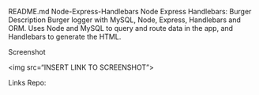 README.md
Node-Express-Handlebars
Node Express Handlebars: Burger
Description
Burger logger with MySQL, Node, Express, Handlebars and ORM. Uses Node and MySQL to query and route data in the app, and Handlebars to generate the HTML.

Screenshot

<img src=“INSERT LINK TO SCREENSHOT”>





































Links
Repo:
